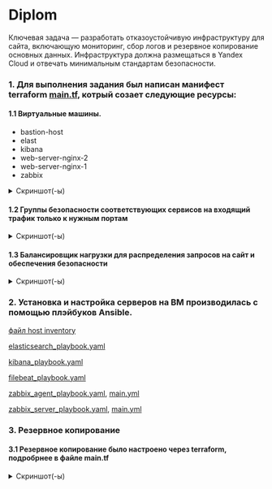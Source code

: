 # Diplom
Ключевая задача — разработать отказоустойчивую инфраструктуру для сайта, включающую мониторинг, сбор логов и резервное копирование основных данных. Инфраструктура должна размещаться в Yandex Cloud и отвечать минимальным стандартам безопасности.



### 1\. Для выполнения задания был написан манифест terraform [main.tf](https://github.com/SergeyMuzychenko/Diplom/blob/main/main.tf), котрый созает следующие ресурсы:

#### 1.1 Виртуальные машины.

  - bastion-host
  - elast
  - kibana
  - web-server-nginx-2
  - web-server-nginx-1
  - zabbix

<details>
<summary> Скриншот(-ы) </summary>

![01_vm](https://github.com/SergeyMuzychenko/Diplom/blob/main/1.png)

</details>


</details>

#### 1.2 Группы безопасности соответствующих сервисов на входящий трафик только к нужным портам


<details>
<summary> Скриншот(-ы) </summary>

![09_20SG](https://github.com/SergeyMuzychenko/Diplom/blob/main/2.png)

</details>

#### 1.3 Балансировщик нагрузки для распределения запросов на сайт и обеспечения безопасности

<details>
<summary> Скриншот(-ы) </summary>

![02_target-group](https://github.com/SergeyMuzychenko/Diplom/blob/main/3.png)

![03_backend-group](https://github.com/SergeyMuzychenko/Diplom/blob/main/4.png)

![7](https://github.com/SergeyMuzychenko/Diplom/blob/main/5.png)

![7](https://github.com/SergeyMuzychenko/Diplom/blob/main/6.png)

![7](https://github.com/SergeyMuzychenko/Diplom/blob/main/7.png)

![7](https://github.com/SergeyMuzychenko/Diplom/blob/main/8.png)

![7](https://github.com/SergeyMuzychenko/Diplom/blob/main/9.png)

</details>

### 2. Установка и настройка серверов на ВМ производилась с помощью плэйбуков  Ansible.


[файл host inventory](https://github.com/SergeyMuzychenko/Diplom/blob/main/ansible/hosts)

[elasticsearch_playbook.yaml](https://github.com/SergeyMuzychenko/Diplom/blob/main/ansible/elastik_playbook.yaml)

[kibana_playbook.yaml](https://github.com/SergeyMuzychenko/Diplom/blob/main/ansible/kibana_playbook.yaml)
   
[filebeat_playbook.yaml](https://github.com/SergeyMuzychenko/Diplom/blob/main/ansible/filebeat_playbook.yaml)

[zabbix_agent_playbook.yaml](https://github.com/SergeyMuzychenko/Diplom/blob/main/ansible/zabbix_agent_playbook.yaml), [main.yml](https://github.com/SergeyMuzychenko/Diplom/blob/main/ansible/roles/zabbix-agent/tasks/main.yml)

[zabbix_server_playbook.yaml](https://github.com/SergeyMuzychenko/Diplom/blob/main/ansible/zabbix_server_playbook.yaml), [main.yml](https://github.com/SergeyMuzychenko/Diplom/blob/main/ansible/roles/zabbix-server/tasks/main.yml)


### 3. Резервное копирование 
#### 3.1 Резервное копирование было настроено через terraform, подробрнее в файле main.tf

<details>
<summary> Скриншот(-ы) </summary>

![99_Snapshot_1](https://github.com/SergeyMuzychenko/Diplom/blob/main/10.png)


</details>
